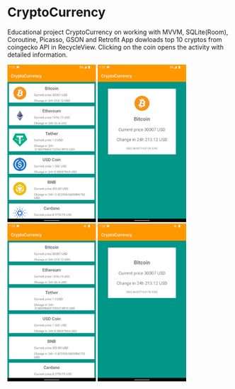 # CryptoCurrency
Educational project CryptoCurrency on working with MVVM, SQLite(Room), Coroutine, Picasso, GSON and Retrofit
App dowloads top 10 cryptos from coingecko API in RecycleView. 
Clicking on the coin opens the activity with detailed information.

<p float="left">
<img src="https://github.com/seregious/CryptoCurrency/blob/master/screenshots/Screenshot_1654511488.png" width="200" />
<img src="https://github.com/seregious/CryptoCurrency/blob/master/screenshots/Screenshot_1654511494.png" width="200" />
<img src="https://github.com/seregious/CryptoCurrency/blob/master/screenshots/Screenshot_1654511546.png" width="200" />
<img src="https://github.com/seregious/CryptoCurrency/blob/master/screenshots/Screenshot_1654511550.png" width="200" />
</p>
